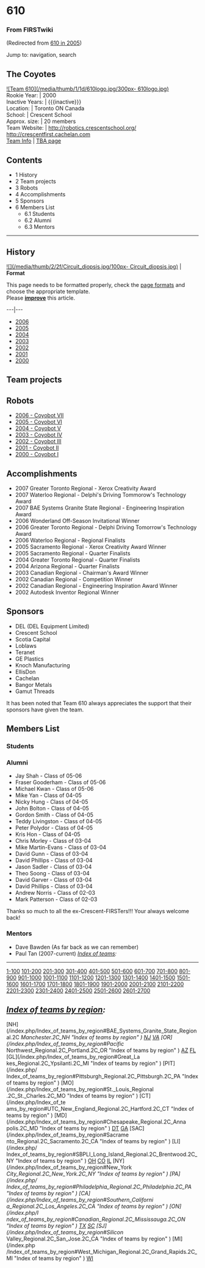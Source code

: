 # 610

### From FIRSTwiki

(Redirected from [610 in 2005](/index.php?title=610_in_2005&redirect=no "610
in 2005" ))

Jump to: navigation, search

The Coyotes  
---  
[![Team 610](/media/thumb/1/1d/610logo.jpg/300px-
610logo.jpg)](/index.php/Image:610logo.jpg "Team 610" )  
Rookie Year: | 2000  
Inactive Years: | {{{inactive}}}  
Location: | Toronto ON Canada  
School: | Crescent School  
Approx. size: | 20 members  
Team Website: | <http://robotics.crescentschool.org/>  
<http://crescentfirst.cachelan.com>  
[Team Info](https://my.usfirst.org/myarea/index.lasso?page=teaminfo&team=610
"https://my.usfirst.org/myarea/index.lasso?page=teaminfo&team=610" ) | [TBA
page](http://www.thebluealliance.net/tbatv/team.php?team=610
"http://www.thebluealliance.net/tbatv/team.php?team=610" )  
  
  

## Contents

  * 1 History
  * 2 Team projects
  * 3 Robots
  * 4 Accomplishments
  * 5 Sponsors
  * 6 Members List
    * 6.1 Students
    * 6.2 Alumni
    * 6.3 Mentors  
---  
  

## History

[![](/media/thumb/2/2f/Circuit_diopsis.jpg/100px-
Circuit_diopsis.jpg)](/index.php/Image:Circuit_diopsis.jpg "" ) |  **Format**  

This page needs to be formatted properly, check the [page
formats](/index.php/FIRSTwiki:Page_formats "FIRSTwiki:Page formats" ) and
choose the appropriate template.  
Please **[improve](http://www.firstwiki.net/index.php?title=610&action=edit
"http://www.firstwiki.net/index.php?title=610&action=edit" )** this article.  
  
---|---  
  
  * [2006](/index.php/610_in_2006 "610 in 2006" )
  * [2005](/index.php/610_in_2005 "610 in 2005" )
  * [2004](/index.php/610_in_2004 "610 in 2004" )
  * [2003](/index.php/610_in_2003 "610 in 2003" )
  * [2002](/index.php/610_in_2002 "610 in 2002" )
  * [2001](/index.php/610_in_2001 "610 in 2001" )
  * [2000](/index.php/610_in_2000 "610 in 2000" )


## Team projects


## Robots

  * [2006 - Coyobot VII](/index.php/610_in_2006 "610 in 2006" )
  * [2005 - Coyobot VI](/index.php/610_in_2005 "610 in 2005" )
  * [2004 - Coyobot V](/index.php/610_in_2004 "610 in 2004" )
  * [2003 - Coyobot IV](/index.php/610_in_2003 "610 in 2003" )
  * [2002 - Coyobot III](/index.php/610_in_2002 "610 in 2002" )
  * [2001 - Coyobot II](/index.php/610_in_2001 "610 in 2001" )
  * [2000 - Coyobot I](/index.php/610_in_2000 "610 in 2000" )


## Accomplishments

  * 2007 Greater Toronto Regional - Xerox Creativity Award 
  * 2007 Waterloo Regional - Delphi's Driving Tommorow's Technology Award 
  * 2007 BAE Systems Granite State Regional - Engineering Inspiration Award 
  * 2006 Wonderland Off-Season Invitational Winner 
  * 2006 Greater Toronto Regional - Delphi Driving Tomorrow's Technology Award 
  * 2006 Waterloo Regional - Regional Finalists 
  * 2005 Sacramento Regional - Xerox Creativity Award Winner 
  * 2005 Sacramento Regional - Quarter Finalists 
  * 2004 Greater Toronto Regional - Quarter Finalists 
  * 2004 Arizona Regional - Quarter Finalists 
  * 2003 Canadian Regional - Chairman's Award Winner 
  * 2002 Canadian Regional - Competition Winner 
  * 2002 Canadian Regional - Engineering Inspiration Award Winner 
  * 2002 Autodesk Inventor Regional Winner 


## Sponsors

  * DEL (DEL Equipment Limited) 
  * Crescent School 
  * Scotia Capital 
  * Loblaws 
  * Teranet 
  * GE Plastics 
  * Knoch Manufacturing 
  * EllisDon 
  * Cachelan 
  * Bangor Metals 
  * Gamut Threads 

  
It has been noted that Team 610 always appreciates the support that their
sponsors have given the team.


## Members List


### Students


### Alumni

  * Jay Shah - Class of 05-06 
  * Fraser Gooderham - Class of 05-06 
  * Michael Kwan - Class of 05-06 
  * Mike Yan - Class of 04-05 
  * Nicky Hung - Class of 04-05 
  * John Bolton - Class of 04-05 
  * Gordon Smith - Class of 04-05 
  * Teddy Livingston - Class of 04-05 
  * Peter Polydor - Class of 04-05 
  * Kris Hon - Class of 04-05 
  * Chris Morley - Class of 03-04 
  * Mike Martin-Evans - Class of 03-04 
  * David Gunn - Class of 03-04 
  * David Phillips - Class of 03-04 
  * Jason Sadler - Class of 03-04 
  * Theo Soong - Class of 03-04 
  * David Garver - Class of 03-04 
  * David Phillips - Class of 03-04 
  * Andrew Norris - Class of 02-03 
  * Mark Patterson - Class of 02-03 

  
Thanks so much to all the ex-Crescent-FIRSTers!!! Your always welcome back!


### Mentors

  * Dave Bawden (As far back as we can remember) 
  * Paul Tan (2007-current) 
_[Index of teams](/index.php/Index_of_teams "Index of teams" ):_  
---  
  
[1-100](/index.php/Index_of_teams#1-100 "Index of teams" )
[101-200](/index.php/Index_of_teams#101-200 "Index of teams" )
[201-300](/index.php/Index_of_teams#201-300 "Index of teams" )
[301-400](/index.php/Index_of_teams#301-400 "Index of teams" )
[401-500](/index.php/Index_of_teams#401-500 "Index of teams" )
[501-600](/index.php/Index_of_teams#501-600 "Index of teams" )
[601-700](/index.php/Index_of_teams#601-700 "Index of teams" )
[701-800](/index.php/Index_of_teams#701-800 "Index of teams" )
[801-900](/index.php/Index_of_teams#801-900 "Index of teams" )
[901-1000](/index.php/Index_of_teams#901-1000 "Index of teams" )
[1001-1100](/index.php/Index_of_teams#1001-1100 "Index of teams" )
[1101-1200](/index.php/Index_of_teams#1101-1200 "Index of teams" )
[1201-1300](/index.php/Index_of_teams#1201-1300 "Index of teams" )
[1301-1400](/index.php/Index_of_teams#1301-1400 "Index of teams" )
[1401-1500](/index.php/Index_of_teams#1401-1500 "Index of teams" )
[1501-1600](/index.php/Index_of_teams#1501-1600 "Index of teams" )
[1601-1700](/index.php/Index_of_teams#1601-1700 "Index of teams" )
[1701-1800](/index.php/Index_of_teams#1701-1800 "Index of teams" )
[1801-1900](/index.php/Index_of_teams#1801-1900 "Index of teams" )
[1901-2000](/index.php/Index_of_teams#1901-2000 "Index of teams" )
[2001-2100](/index.php/Index_of_teams#2001-2100 "Index of teams" )
[2101-2200](/index.php/Index_of_teams#2101-2200 "Index of teams" )
[2201-2300](/index.php/Index_of_teams#2201-2300 "Index of teams" )
[2301-2400](/index.php/Index_of_teams#2301-2400 "Index of teams" )
[2401-2500](/index.php/Index_of_teams#2401-2500 "Index of teams" )
[2501-2600](/index.php/Index_of_teams#2501-2600 "Index of teams" )
[2601-2700](/index.php/Index_of_teams#2601-2700 "Index of teams" )  
  
_[Index of teams by region](/index.php/Index_of_teams_by_region "Index of
teams by region" ):_  
---  
  
[NH](/index.php/Index_of_teams_by_region#BAE_Systems_Granite_State_Regional.2C
_Manchester.2C_NH "Index of teams by region" )
[NJ](/index.php/Index_of_teams_by_region#New_Jersey_Regional.2C_Trenton.2C_NJ
"Index of teams by region" )
[VA](/index.php/Index_of_teams_by_region#NASA.2FVCU_Regional.2C_Richmond.2C_VA
"Index of teams by region" ) [OR](/index.php/Index_of_teams_by_region#Pacific_
Northwest_Regional.2C_Portland.2C_OR "Index of teams by region" )
[AZ](/index.php/Index_of_teams_by_region#Arizona_Regional.2C_Phoenix.2C_AZ
"Index of teams by region" )
[FL](/index.php/Index_of_teams_by_region#Florida_Regional.2C_Orlando.2C_FL
"Index of teams by region" ) [GL](/index.php/Index_of_teams_by_region#Great_La
kes_Regional.2C_Ypsilanti.2C_MI "Index of teams by region" ) [PIT](/index.php/
Index_of_teams_by_region#Pittsburgh_Regional.2C_Pittsburgh.2C_PA "Index of
teams by region" ) [MO](/index.php/Index_of_teams_by_region#St._Louis_Regional
.2C_St._Charles.2C_MO "Index of teams by region" ) [CT](/index.php/Index_of_te
ams_by_region#UTC_New_England_Regional.2C_Hartford.2C_CT "Index of teams by
region" ) [MD](/index.php/Index_of_teams_by_region#Chesapeake_Regional.2C_Anna
polis.2C_MD "Index of teams by region" )
[DT](/index.php/Index_of_teams_by_region#Detroit_Regional.2C_Detroit.2C_MI
"Index of teams by region" )
[GA](/index.php/Index_of_teams_by_region#Peachtree_Regional.2C_Duluth.2C_GA
"Index of teams by region" ) [SAC](/index.php/Index_of_teams_by_region#Sacrame
nto_Regional.2C_Sacramento.2C_CA "Index of teams by region" ) [LI](/index.php/
Index_of_teams_by_region#SBPLI_Long_Island_Regional.2C_Brentwood.2C_NY "Index
of teams by region" )
[OH](/index.php/Index_of_teams_by_region#Buckeye_Regional.2C_Cleveland.2C_OH
"Index of teams by region" )
[CO](/index.php/Index_of_teams_by_region#Colorado_Regional.2C_Denver.2C_CO
"Index of teams by region" )
[IL](/index.php/Index_of_teams_by_region#Midwest_Regional.2C_Evanston.2C_IL
"Index of teams by region" ) [NY](/index.php/Index_of_teams_by_region#New_York
_City_Regional.2C_New_York.2C_NY "Index of teams by region" ) [PA](/index.php/
Index_of_teams_by_region#Philadelphia_Regional.2C_Philadelphia.2C_PA "Index of
teams by region" ) [CA](/index.php/Index_of_teams_by_region#Southern_Californi
a_Regional.2C_Los_Angeles.2C_CA "Index of teams by region" ) [ON](/index.php/I
ndex_of_teams_by_region#Canadian_Regional.2C_Mississauga.2C_ON "Index of teams
by region" )
[TX](/index.php/Index_of_teams_by_region#Lone_Star_Regional.2C_Houston.2C_TX
"Index of teams by region" )
[SC](/index.php/Index_of_teams_by_region#Palmetto_Regional.2C_Columbia.2C_SC
"Index of teams by region" ) [SJ](/index.php/Index_of_teams_by_region#Silicon_
Valley_Regional.2C_San_Jose.2C_CA "Index of teams by region" ) [MI](/index.php
/Index_of_teams_by_region#West_Michigan_Regional.2C_Grand_Rapids.2C_MI "Index
of teams by region" )
[WI](/index.php/Index_of_teams_by_region#Wisconsin_Regional.2C_Milwaukee.2C_WI
"Index of teams by region" )  
  
